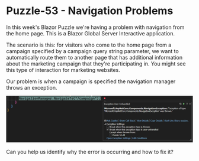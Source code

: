 # Puzzle-53 - Navigation Problems

In this week's Blazor Puzzle we're having a problem with navigation from the home page.  This is a Blazor Global Server Interactive application.

The scenario is this: for visitors who come to the home page from a campaign specified by a campaign query string parameter, we want to automatically route them to another page that has additional information about the marketing campaign that they're participating in.
You might see this type of interaction for marketing websites.

Our problem is when a campaign is specified the navigation manager throws an exception.

![Error](./ExceptionScreenshot.png)

Can you help us identify why the error is occurring and how to fix it?
